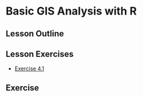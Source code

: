 

# Basic GIS Analysis with R

## Lesson Outline

## Lesson Exercises
- [Exercise 4.1](#exercise-41)

## Exercise
